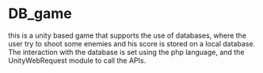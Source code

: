 # DB_game
this is a unity based game that supports the use of databases, where the user try to shoot some enemies and his score is stored on a local database. The interaction with the database is set using the php language, and the UnityWebRequest module to call the APIs. 
